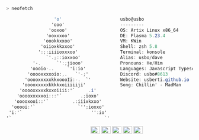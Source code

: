 ```zsh
> neofetch
```

 

```csharp
                  'o'                      usbo@usbo
                 'ooo'                     ---------
                'ooxoo'                    OS: Artix Linux x86_64
               'ooxxxoo'                   DE: Plasma 5.23.4
              'oookkxxoo'                  VM: KWin
             'oiioxkkxxoo'                 Shell: zsh 5.8
            ':;:iiiioxxxoo'                Terminal: konsole
               `'.;::ioxxoo'               Alias: usbo/dave
          '-.      `':;jiooo'              Pronouns: He/Him
         'oooio-..     `'i:io'             Languages: Javascript Typescript Rust C C++
        'ooooxxxxoio:,.   `'-;'            Discord: usbo#8613
       'ooooxxxxxkkxoooIi:-.  `'           Website: usberti.github.io
      'ooooxxxxxkkkkxoiiiiiji'             Song: Chillin' - MadMan
     'ooooxxxxxkxxoiiii:'`     .i'
    'ooooxxxxxoi:::'`       .;ioxo'
   'ooooxooi::'`         .:iiixkxxo'
  'ooooi:'`                `'';ioxxo'
 'i:'`                          '':io'
'`                                   `'
```

<p align="left">
  &nbsp; &nbsp; &nbsp; &nbsp; &nbsp;&nbsp; &nbsp; &nbsp; &nbsp; &nbsp;&nbsp; &nbsp; &nbsp; &nbsp; &nbsp; &nbsp; &nbsp; &nbsp; &nbsp; &nbsp; &nbsp;&nbsp; &nbsp; &nbsp; &nbsp; &nbsp;&nbsp; &nbsp; &nbsp; &nbsp; &nbsp;

  <img alt="#474342" src="https://via.placeholder.com/15/ADBAC7/000000?text=+" width="25" height="20" />
  <img alt="#fbedf6" src="https://via.placeholder.com/15/6CB6FF/000000?text=+" width="25" height="20" />
  <img alt="#c9594d" src="https://via.placeholder.com/15/F47067/000000?text=+" width="25" height="20" />
  <img alt="#f8b9b2" src="https://via.placeholder.com/15/DCBDFB/000000?text=+" width="25" height="20" />
  <img alt="#f8b9b2" src="https://via.placeholder.com/15/57ab5a/000000?text=+" width="25" height="20" />
</p>
